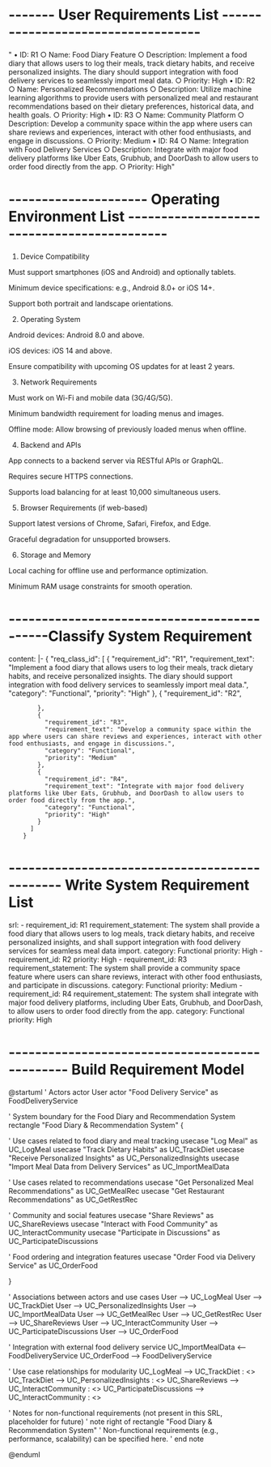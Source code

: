 # ------- User Requirements List -----------------------------------
"
• ID: R1
○ Name: Food Diary Feature
○ Description: Implement a food diary that allows users to log their meals, track
dietary habits, and receive personalized insights. The diary should support
integration with food delivery services to seamlessly import meal data.
○ Priority: High
• ID: R2
○ Name: Personalized Recommendations
○ Description: Utilize machine learning algorithms to provide users with
personalized meal and restaurant recommendations based on their dietary
preferences, historical data, and health goals.
○ Priority: High
• ID: R3
○ Name: Community Platform
○ Description: Develop a community space within the app where users can share
reviews and experiences, interact with other food enthusiasts, and engage in
discussions.
○ Priority: Medium
• ID: R4
○ Name: Integration with Food Delivery Services
○ Description: Integrate with major food delivery platforms like Uber Eats,
Grubhub, and DoorDash to allow users to order food directly from the app.
○ Priority: High"
# --------------------- Operating Environment List --------------------------------------------
1. Device Compatibility

Must support smartphones (iOS and Android) and optionally tablets.

Minimum device specifications: e.g., Android 8.0+ or iOS 14+.

Support both portrait and landscape orientations.

2. Operating System

Android devices: Android 8.0 and above.

iOS devices: iOS 14 and above.

Ensure compatibility with upcoming OS updates for at least 2 years.

3. Network Requirements

Must work on Wi-Fi and mobile data (3G/4G/5G).

Minimum bandwidth requirement for loading menus and images.

Offline mode: Allow browsing of previously loaded menus when offline.

4. Backend and APIs

App connects to a backend server via RESTful APIs or GraphQL.

Requires secure HTTPS connections.

Supports load balancing for at least 10,000 simultaneous users.

5. Browser Requirements (if web-based)

Support latest versions of Chrome, Safari, Firefox, and Edge.

Graceful degradation for unsupported browsers.

6. Storage and Memory

Local caching for offline use and performance optimization.

Minimum RAM usage constraints for smooth operation.


# --------------------------------------------Classify System Requirement 
content: |-
        {
          "req_class_id": [
            {
              "requirement_id": "R1",
              "requirement_text": "Implement a food diary that allows users to log their meals, track dietary habits, and receive personalized insights. The diary should support integration with food delivery services to seamlessly import meal data.",
              "category": "Functional",
              "priority": "High"
            },
            {
              "requirement_id": "R2",

            },
            {
              "requirement_id": "R3",
              "requirement_text": "Develop a community space within the app where users can share reviews and experiences, interact with other food enthusiasts, and engage in discussions.",
              "category": "Functional",
              "priority": "Medium"
            },
            {
              "requirement_id": "R4",
              "requirement_text": "Integrate with major food delivery platforms like Uber Eats, Grubhub, and DoorDash to allow users to order food directly from the app.",
              "category": "Functional",
              "priority": "High"
            }
          ]
        }

# ---------------------------------------------- Write System Requirement List 
srl:
          - requirement_id: R1
            requirement_statement: The system shall provide a food diary that allows users to log meals, track dietary habits, and receive personalized insights, and shall support integration with food delivery services for seamless meal data import.
            category: Functional
            priority: High
          - requirement_id: R2
            priority: High
          - requirement_id: R3
            requirement_statement: The system shall provide a community space feature where users can share reviews, interact with other food enthusiasts, and participate in discussions.
            category: Functional
            priority: Medium
          - requirement_id: R4
            requirement_statement: The system shall integrate with major food delivery platforms, including Uber Eats, Grubhub, and DoorDash, to allow users to order food directly from the app.
            category: Functional
            priority: High


# ----------------------------------------------- Build Requirement Model 


@startuml
' Actors
actor User
actor "Food Delivery Service" as FoodDeliveryService


' System boundary for the Food Diary and Recommendation System
rectangle "Food Diary & Recommendation System" {


' Use cases related to food diary and meal tracking
usecase "Log Meal" as UC_LogMeal
usecase "Track Dietary Habits" as UC_TrackDiet
usecase "Receive Personalized Insights" as UC_PersonalizedInsights
usecase "Import Meal Data from Delivery Services" as UC_ImportMealData


' Use cases related to recommendations
usecase "Get Personalized Meal Recommendations" as UC_GetMealRec
usecase "Get Restaurant Recommendations" as UC_GetRestRec


' Community and social features
usecase "Share Reviews" as UC_ShareReviews
usecase "Interact with Food Community" as UC_InteractCommunity
usecase "Participate in Discussions" as UC_ParticipateDiscussions


' Food ordering and integration features
usecase "Order Food via Delivery Service" as UC_OrderFood


}


' Associations between actors and use cases
User --> UC_LogMeal
User --> UC_TrackDiet
User --> UC_PersonalizedInsights
User --> UC_ImportMealData
User --> UC_GetMealRec
User --> UC_GetRestRec
User --> UC_ShareReviews
User --> UC_InteractCommunity
User --> UC_ParticipateDiscussions
User --> UC_OrderFood


' Integration with external food delivery service
UC_ImportMealData <-- FoodDeliveryService
UC_OrderFood --> FoodDeliveryService


' Use case relationships for modularity
UC_LogMeal --> UC_TrackDiet : <>
UC_TrackDiet --> UC_PersonalizedInsights : <>
UC_ShareReviews --> UC_InteractCommunity : <>
UC_ParticipateDiscussions --> UC_InteractCommunity : <>


' Notes for non-functional requirements (not present in this SRL, placeholder for future)
' note right of rectangle "Food Diary & Recommendation System"
'   Non-functional requirements (e.g., performance, scalability) can be specified here.
' end note


@enduml